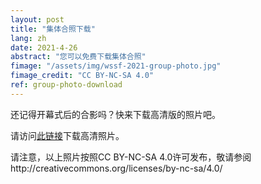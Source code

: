 ```yaml
---
layout: post
title: "集体合照下载"
lang: zh
date: 2021-4-26
abstract: "您可以免费下载集体合照"
fimage: "/assets/img/wssf-2021-group-photo.jpg"
fimage_credit: "CC BY-NC-SA 4.0"
ref: group-photo-download
---
```

还记得开幕式后的合影吗？快来下载高清版的照片吧。

请访问[此链接](https://docs.zohopublic.com.cn/folder/tdswab2fe92d00d3149d285620a6620d544d5)下载高清照片。

请注意，以上照片按照CC BY-NC-SA 4.0许可发布，敬请参阅http://creativecommons.org/licenses/by-nc-sa/4.0/
